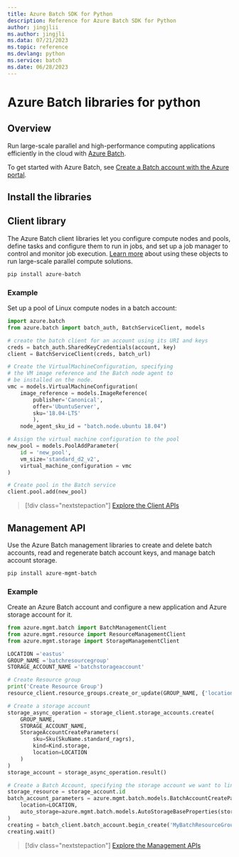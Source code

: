 ```yaml
---
title: Azure Batch SDK for Python
description: Reference for Azure Batch SDK for Python
author: jingjlii
ms.author: jingjli
ms.data: 07/21/2023
ms.topic: reference
ms.devlang: python
ms.service: batch
ms.date: 06/28/2023
---
```

# Azure Batch libraries for python

## Overview

Run large-scale parallel and high-performance computing applications efficiently in the cloud with [Azure Batch](/azure/batch/batch-technical-overview).

To get started with Azure Batch, see [Create a Batch account with the Azure portal](/azure/batch/batch-account-create-portal).

## Install the libraries

## Client library
The Azure Batch client libraries let you configure compute nodes and pools, define tasks and configure them to run in jobs, and set up a job manager to control and monitor job execution. [Learn more](/azure/batch/batch-api-basics) about using these objects to run large-scale parallel compute solutions.

```bash
pip install azure-batch
```
### Example

Set up a pool of Linux compute nodes in a batch account:

```python
import azure.batch
from azure.batch import batch_auth, BatchServiceClient, models

# create the batch client for an account using its URI and keys
creds = batch_auth.SharedKeyCredentials(account, key)
client = BatchServiceClient(creds, batch_url)

# Create the VirtualMachineConfiguration, specifying
# the VM image reference and the Batch node agent to
# be installed on the node.
vmc = models.VirtualMachineConfiguration(
    image_reference = models.ImageReference(
        publisher='Canonical',
        offer='UbuntuServer',
        sku='18.04-LTS'
        ),
    node_agent_sku_id = "batch.node.ubuntu 18.04")

# Assign the virtual machine configuration to the pool
new_pool = models.PoolAddParameter(
    id = 'new_pool',
    vm_size='standard_d2_v2',
    virtual_machine_configuration = vmc
)

# Create pool in the Batch service
client.pool.add(new_pool)
```

> [!div class="nextstepaction"]
> [Explore the Client APIs](/python/api/azure-batch)

## Management API
Use the Azure Batch management libraries to create and delete batch accounts, read and regenerate batch account keys, and manage batch account storage.

```bash
pip install azure-mgmt-batch
```

### Example
Create an Azure Batch account and configure a new application and Azure storage account for it.

```python
from azure.mgmt.batch import BatchManagementClient
from azure.mgmt.resource import ResourceManagementClient
from azure.mgmt.storage import StorageManagementClient

LOCATION ='eastus'
GROUP_NAME ='batchresourcegroup'
STORAGE_ACCOUNT_NAME ='batchstorageaccount'

# Create Resource group
print('Create Resource Group')
resource_client.resource_groups.create_or_update(GROUP_NAME, {'location': LOCATION})

# Create a storage account
storage_async_operation = storage_client.storage_accounts.create(
    GROUP_NAME,
    STORAGE_ACCOUNT_NAME,
    StorageAccountCreateParameters(
        sku=Sku(SkuName.standard_ragrs),
        kind=Kind.storage,
        location=LOCATION
    )
)
storage_account = storage_async_operation.result()

# Create a Batch Account, specifying the storage account we want to link
storage_resource = storage_account.id
batch_account_parameters = azure.mgmt.batch.models.BatchAccountCreateParameters(
    location=LOCATION,
    auto_storage=azure.mgmt.batch.models.AutoStorageBaseProperties(storage_resource)
)
creating = batch_client.batch_account.begin_create('MyBatchResourceGroup', 'MyBatchAccount', batch_account_parameters)
creating.wait()
```

> [!div class="nextstepaction"]
> [Explore the Management APIs](/python/api/overview/azure/mgmt-batch-readme)